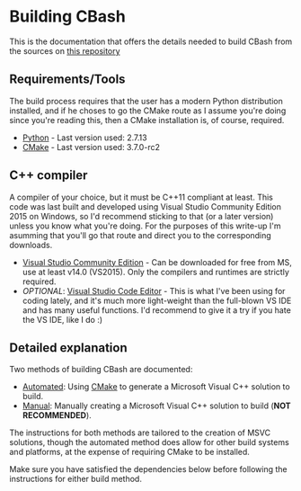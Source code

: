 # Building CBash

This is the documentation that offers the details needed to build CBash from the sources on [this repository](https://github.com/wrye-bash/CBash)

## Requirements/Tools

The build process requires that the user has a modern Python distribution installed, and if he choses to go the CMake route as I assume you're doing since you're reading this, then a CMake installation is, of course, required.

* [Python](https://www.python.org/downloads/) - Last version used: 2.7.13
* [CMake](https://cmake.org/download/) - Last version used: 3.7.0-rc2

## C++ compiler

A compiler of your choice, but it must be C++11 compliant at least. This code was last built and developed using Visual Studio Community Edition 2015 on Windows, so I'd recommend sticking to that (or a later version) unless you know what you're doing. For the purposes of this write-up I'm asumming that you'll go that route and direct you to the corresponding downloads.

* [Visual Studio Community Edition](https://www.visualstudio.com/downloads/) - Can be downloaded for free from MS, use at least v14.0 (VS2015). Only the compilers and runtimes are strictly required.
* *OPTIONAL*: [Visual Studio Code Editor](https://code.visualstudio.com) - This is what I've been using for coding lately, and it's much more light-weight than the full-blown VS IDE and has many useful functions. I'd recommend to give it a try if you hate the VS IDE, like I do :)

## Detailed explanation

Two methods of building CBash are documented:

* [Automated](BUILD.CMAKE.md): Using [CMake](http://cmake.org) to generate a Microsoft Visual C++ solution to build.
* [Manual](BUILD.MANUAL.md): Manually creating a Microsoft Visual C++ solution to build (**NOT RECOMMENDED**). 

The instructions for both methods are tailored to the creation of MSVC solutions, though the automated method does allow for other build systems and platforms, at the expense of requiring CMake to be installed.

Make sure you have satisfied the dependencies below before following the instructions for either build method.

